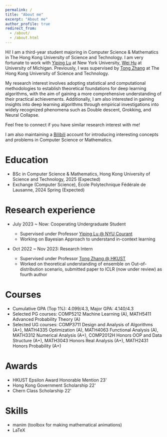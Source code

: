 ```yaml
---
permalink: /
title: "About me"
excerpt: "About me"
author_profile: true
redirect_from: 
  - /about/
  - /about.html
---
```


Hi! I am a third-year student majoring in Computer Science & Mathematics in The Hong Kong University of Science and Technology. I am very fortunate to work with [Yiping Lu](https://2prime.github.io/) at New York University, [Wei Hu](https://weihu.me/) at University of Michigan. Previously, I was supervised by [Tong Zhang](https://tongzhang-ml.org/) at The Hong Kong University of Science and Technology.

My research interest involves adopting statistical and computational methodologies to establish theoretical foundations for deep learning algorithms, with the aim of gaining a more comprehensive understanding of their practical achievements. Additionally, I am also interested in gaining insights into deep learning algorithms through empirical investigations into widely recognized phenomena such as Double descent, Grokking, and Neural Collapse.

Feel free to connect if you have similar research interest with me!

I am also maintaining a [Bilibili](https://space.bilibili.com/346660989?spm_id_from=333.1007.0.0) account for introducing interesting concepts and problems in Computer Science or Mathematics.

Education
======
* BSc in Computer Science & Mathematics, Hong Kong University of Science and Technology, 2025 (Expected)
* Exchange (Computer Science), École Polytechnique Fédérale de Lausanne, 2024 Spring (Expected)

Research experience
======
* July 2023 ~ Now: Cooperating Undergraduate Student
  * Supervised under Professor [Yiping Lu @ NYU Courant](https://2prime.github.io/)
  * Working on Bayesian Approach to understand in-context learning

* Oct 2022 ~ Nov 2023: Research Intern
  * Supervised under Professor [Tong Zhang @ HKUST](https://tongzhang-ml.org/)
  * Worked on theoretical understanding of ensemble on Out-of-distribution scenario, submitted paper to ICLR (now under review) as fourth author

Courses
=====
* Cumulative GPA (Top 1%): 4.099/4.3, Major GPA: 4.140/4.3
* Selected PG courses: COMP5212 Machine Learning (A), MATH5411 Advanced Probability Theory (A)
* Selected UG courses: COMP3711 Design and Analysis of Algorithms (A+), MATH4335 Optimization (A), MATH4063 Functional Analysis (A), MATH3312 Numerical Analysis (A+), COMP2012H Honors OOP and Data Structure (A+), MATH3043 Honors Real Analysis (A+), MATH2431 Honors Probability (A+)

Awards
=====
* HKUST Epsilon Award Honorable Mention 23'
* Hong Kong Government Scholarship 22'
* Chern Class Scholarship 22'
  
Skills
======
* manim (toolbox for making mathematical animations)
* LaTeX

<!-- Publications
======
  <ul>{% for post in site.publications %}
    {% include archive-single-cv.html %}
  {% endfor %}</ul> -->
  